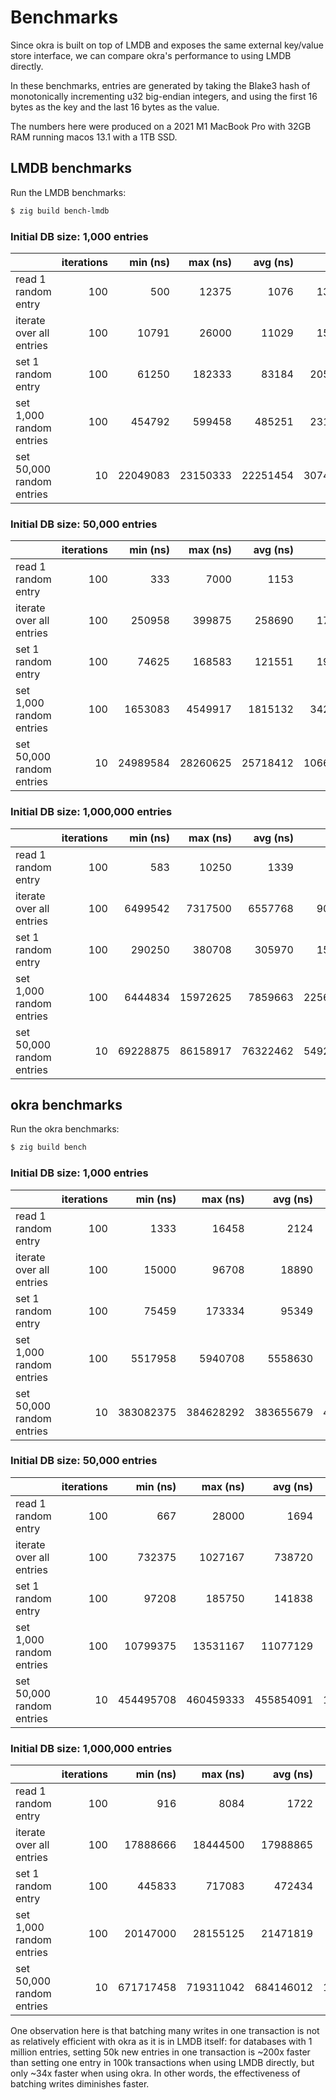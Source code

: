# Benchmarks

Since okra is built on top of LMDB and exposes the same external key/value store interface, we can compare okra's performance to using LMDB directly.

In these benchmarks, entries are generated by taking the Blake3 hash of monotonically incrementing u32 big-endian integers, and using the first 16 bytes as the key and the last 16 bytes as the value.

The numbers here were produced on a 2021 M1 MacBook Pro with 32GB RAM running macos 13.1 with a 1TB SSD.

## LMDB benchmarks

Run the LMDB benchmarks:

```sh
$ zig build bench-lmdb
```

### Initial DB size: 1,000 entries

|                                | iterations | min (ns) | max (ns) | avg (ns) |      std |    ops / s |
| :----------------------------- | ---------: | -------: | -------: | -------: | -------: | ---------: |
| read 1 random entry            |        100 |      500 |    12375 |     1076 |     1346 |     929368 |
| iterate over all entries       |        100 |    10791 |    26000 |    11029 |     1506 |   90670051 |
| set 1 random entry             |        100 |    61250 |   182333 |    83184 |    20578 |      12021 |
| set 1,000 random entries       |        100 |   454792 |   599458 |   485251 |    23193 |    2060789 |
| set 50,000 random entries      |         10 | 22049083 | 23150333 | 22251454 |   307460 |    2247044 |

### Initial DB size: 50,000 entries

|                                | iterations | min (ns) | max (ns) | avg (ns) |      std |    ops / s |
| :----------------------------- | ---------: | -------: | -------: | -------: | -------: | ---------: |
| read 1 random entry            |        100 |      333 |     7000 |     1153 |      691 |     867302 |
| iterate over all entries       |        100 |   250958 |   399875 |   258690 |    17911 |  193281533 |
| set 1 random entry             |        100 |    74625 |   168583 |   121551 |    19080 |       8226 |
| set 1,000 random entries       |        100 |  1653083 |  4549917 |  1815132 |   342399 |     550924 |
| set 50,000 random entries      |         10 | 24989584 | 28260625 | 25718412 |  1066868 |    1944132 |

### Initial DB size: 1,000,000 entries

|                                | iterations | min (ns) | max (ns) | avg (ns) |      std |    ops / s |
| :----------------------------- | ---------: | -------: | -------: | -------: | -------: | ---------: |
| read 1 random entry            |        100 |      583 |    10250 |     1339 |      971 |     746825 |
| iterate over all entries       |        100 |  6499542 |  7317500 |  6557768 |    90276 |  152490908 |
| set 1 random entry             |        100 |   290250 |   380708 |   305970 |    15935 |       3268 |
| set 1,000 random entries       |        100 |  6444834 | 15972625 |  7859663 |  2256396 |     127231 |
| set 50,000 random entries      |         10 | 69228875 | 86158917 | 76322462 |  5492760 |     655115 |

## okra benchmarks

Run the okra benchmarks:

```sh
$ zig build bench
```

### Initial DB size: 1,000 entries

|                                | iterations |   min (ns) |   max (ns) |   avg (ns) |        std |    ops / s |
| :----------------------------- | ---------: | ---------: | ---------: | ---------: | ---------: | ---------: |
| read 1 random entry            |        100 |       1333 |      16458 |       2124 |       1680 |     470809 |
| iterate over all entries       |        100 |      15000 |      96708 |      18890 |      10718 |   52938062 |
| set 1 random entry             |        100 |      75459 |     173334 |      95349 |      17728 |      10487 |
| set 1,000 random entries       |        100 |    5517958 |    5940708 |    5558630 |      49607 |     179900 |
| set 50,000 random entries      |         10 |  383082375 |  384628292 |  383655679 |     455967 |     130325 |

### Initial DB size: 50,000 entries

|                                | iterations |   min (ns) |   max (ns) |   avg (ns) |        std |    ops / s |
| :----------------------------- | ---------: | ---------: | ---------: | ---------: | ---------: | ---------: |
| read 1 random entry            |        100 |        667 |      28000 |       1694 |       2712 |     590318 |
| iterate over all entries       |        100 |     732375 |    1027167 |     738720 |      29551 |   67684643 |
| set 1 random entry             |        100 |      97208 |     185750 |     141838 |      24784 |       7050 |
| set 1,000 random entries       |        100 |   10799375 |   13531167 |   11077129 |     443500 |      90276 |
| set 50,000 random entries      |         10 |  454495708 |  460459333 |  455854091 |    1776659 |     109684 |

### Initial DB size: 1,000,000 entries

|                                | iterations |   min (ns) |   max (ns) |   avg (ns) |        std |    ops / s |
| :----------------------------- | ---------: | ---------: | ---------: | ---------: | ---------: | ---------: |
| read 1 random entry            |        100 |        916 |       8084 |       1722 |        970 |     580720 |
| iterate over all entries       |        100 |   17888666 |   18444500 |   17988865 |      91735 |   55589944 |
| set 1 random entry             |        100 |     445833 |     717083 |     472434 |      30761 |       2116 |
| set 1,000 random entries       |        100 |   20147000 |   28155125 |   21471819 |    1739645 |      46572 |
| set 50,000 random entries      |         10 |  671717458 |  719311042 |  684146012 |   13422370 |      73083 |

One observation here is that batching many writes in one transaction is not as relatively efficient with okra as it is in LMDB itself: for databases with 1 million entries, setting 50k new entries in one transaction is ~200x faster than setting one entry in 100k transactions when using LMDB directly, but only ~34x faster when using okra. In other words, the effectiveness of batching writes diminishes faster.